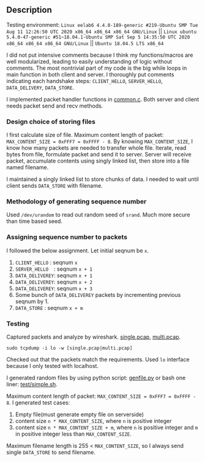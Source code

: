 ## Description

Testing environment: `Linux eelab6 4.4.0-189-generic #219-Ubuntu SMP Tue Aug 11 12:26:50 UTC 2020 x86_64 x86_64 x86_64 GNU/Linux` || `Linux ubuntu 5.4.0-47-generic #51~18.04.1-Ubuntu SMP Sat Sep 5 14:35:50 UTC 2020 x86_64 x86_64 x86_64 GNU/Linux` ||  `Ubuntu 18.04.5 LTS x86_64`

I did not put intensive comments because I think my functions/macros are well modularized, leading to easily understanding of logic without comments. The most nontrivial part of my code is the big while loops in main function in both client and server. I thoroughly put comments indicating each handshake steps: `CLIENT_HELLO`, `SERVER_HELLO`, `DATA_DELIVERY`, `DATA_STORE`.

I implemented packet handler functions in [common.c](src/common.c). Both server and client needs packet send and recv methods.

### Design choice of storing files

I first calculate size of file. Maximum content length of packet: `MAX_CONTENT_SIZE = 0xFFF7 = 0xFFFF - 8`. By knowing `MAX_CONTENT_SIZE`, I know how many packets are needed to transfer whole file. Iterate, read bytes from file, formulate packet and send it to server. Server will receive packet, accumulate contents using singly linked list, then store into a file named filename. 

I maintained a singly linked list to store chunks of data. I needed to wait until client sends `DATA_STORE` with filename.

### Methodology of generating sequence number

Used `/dev/urandom` to read out random seed of `srand`. Much more secure than time based seed.

### Assigning sequence number to packets

I followed the below assignment. Let initial seqnum be `x`.

1. `CLIENT_HELLO`  : seqnum `x`
2. `SERVER_HELLO  `: seqnum `x + 1`
3. `DATA_DELIVEREY`: seqnum `x + 1`
4. `DATA_DELIVEREY`: seqnum `x + 2`
5. `DATA_DELIVEREY`: seqnum `x + 3`
6. Some bunch of `DATA_DELIVEREY` packets by incrementing previous seqnum by 1.
7. `DATA_STORE`    : seqnum `x + m`

### Testing

Captured packets and analyze by wireshark. [single.pcap](single.pcap), [multi.pcap](multi.pcap).

```
sudo tcpdump -i lo -w [single.pcap|multi.pcap]
```

Checked out that the packets match the requirements. Used `lo` interface because I only tested with localhost.

I generated random files by using python script: [genfile.py](genfile.py) or bash one liner: [test/simple.sh](test/simple.sh).

Maximum content length of packet: `MAX_CONTENT_SIZE = 0xFFF7 = 0xFFFF - 8`. I generated test cases:
1. Empty file(must generate empty file on serverside)
2. content size `n * MAX_CONTENT_SIZE`, where `n` is positive integer
3. content size `n * MAX_CONTENT_SIZE + m`, where `n` is positive integer and `m` in positive integer less than `MAX_CONTENT_SIZE`.

Maximum filename length is 255 < `MAX_CONTENT_SIZE`, so I always send single `DATA_STORE` to send filename.